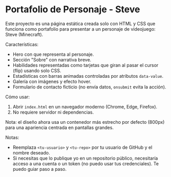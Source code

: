 # Portafolio de Personaje - Steve

Este proyecto es una página estática creada solo con HTML y CSS que funciona como portafolio para presentar a un personaje de videojuego: Steve (Minecraft).

Características:
- Hero con que representa al personaje.
- Sección "Sobre" con narrativa breve.
- Habilidades representadas como tarjetas que giran al pasar el cursor (flip) usando solo CSS.
- Estadísticas con barras animadas controladas por atributos `data-value`.
- Galería con imágenes y efecto hover.
- Formulario de contacto ficticio (no envía datos, `onsubmit` evita la acción).

Cómo usar:
1. Abrir `index.html` en un navegador moderno (Chrome, Edge, Firefox).
2. No requiere servidor ni dependencias.


Nota: el diseño ahora usa un contenedor más estrecho por defecto (800px) para una apariencia centrada en pantallas grandes.



Notas:
- Reemplaza `<tu-usuario>` y `<tu-repo>` por tu usuario de GitHub y el nombre deseado.
- Si necesitas que lo publique yo en un repositorio público, necesitaría acceso a una cuenta o un token (no puedo usar tus credenciales). Te puedo guiar paso a paso.


